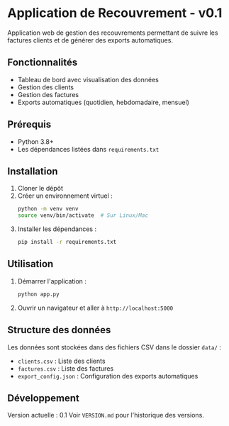 # Application de Recouvrement - v0.1

Application web de gestion des recouvrements permettant de suivre les factures clients et de générer des exports automatiques.

## Fonctionnalités

- Tableau de bord avec visualisation des données
- Gestion des clients
- Gestion des factures
- Exports automatiques (quotidien, hebdomadaire, mensuel)

## Prérequis

- Python 3.8+
- Les dépendances listées dans `requirements.txt`

## Installation

1. Cloner le dépôt
2. Créer un environnement virtuel :
   ```bash
   python -m venv venv
   source venv/bin/activate  # Sur Linux/Mac
   ```
3. Installer les dépendances :
   ```bash
   pip install -r requirements.txt
   ```

## Utilisation

1. Démarrer l'application :
   ```bash
   python app.py
   ```
2. Ouvrir un navigateur et aller à `http://localhost:5000`

## Structure des données

Les données sont stockées dans des fichiers CSV dans le dossier `data/` :
- `clients.csv` : Liste des clients
- `factures.csv` : Liste des factures
- `export_config.json` : Configuration des exports automatiques

## Développement

Version actuelle : 0.1
Voir `VERSION.md` pour l'historique des versions.
